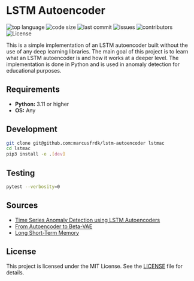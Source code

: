 # LSTM Autoencoder

![top language](https://img.shields.io/github/languages/top/marcusfrdk/lstm-autoencoder)
![code size](https://img.shields.io/github/languages/code-size/marcusfrdk/lstm-autoencoder)
![last commit](https://img.shields.io/github/last-commit/marcusfrdk/lstm-autoencoder)
![issues](https://img.shields.io/github/issues/marcusfrdk/lstm-autoencoder)
![contributors](https://img.shields.io/github/contributors/marcusfrdk/lstm-autoencoder)
![License](https://img.shields.io/github/license/marcusfrdk/lstm-autoencoder)

This is a simple implementation of an LSTM autoencoder built without the use of any deep learning libraries. The main goal of this project is to learn what an LSTM autoencoder is and how it works at a deeper level. The implementation is done in Python and is used in anomaly detection for educational purposes.

## Requirements

-   **Python:** 3.11 or higher
-   **OS:** Any

## Development

```bash
git clone git@github.com:marcusfrdk/lstm-autoencoder lstmac
cd lstmac
pip3 install -e .[dev]
```

## Testing

```bash
pytest --verbosity=0
```

## Sources

-   [Time Series Anomaly Detection using LSTM Autoencoders](https://github.com/curiousily/Getting-Things-Done-with-Pytorch/blob/master/manuscript/06.time-series-anomaly-ecg.md)
-   [From Autoencoder to Beta-VAE](https://lilianweng.github.io/posts/2018-08-12-vae/)
-   [Long Short-Term Memory](https://en.wikipedia.org/wiki/Long_short-term_memory)

## License

This project is licensed under the MIT License. See the [LICENSE](./LICENSE) file for details.
